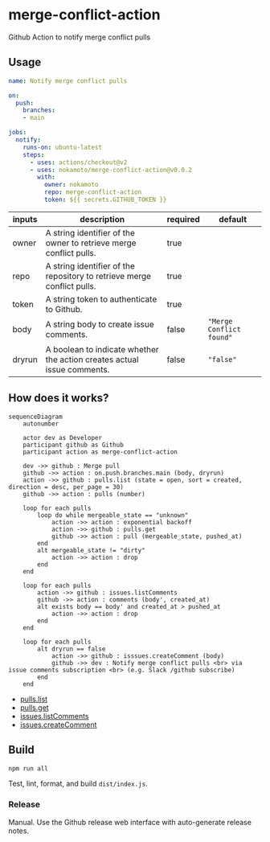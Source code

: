 # merge-conflict-action
Github Action to notify merge conflict pulls 

## Usage
```yaml
name: Notify merge conflict pulls

on:
  push:
    branches:
    - main

jobs:
  notify:
    runs-on: ubuntu-latest
    steps:
      - uses: actions/checkout@v2
      - uses: nokamoto/merge-conflict-action@v0.0.2
        with:
          owner: nokamoto
          repo: merge-conflict-action
          token: ${{ secrets.GITHUB_TOKEN }}
```

| inputs | description | required | default |
| --- | --- | --- | --- |
| owner | A string identifier of the owner to retrieve merge conflict pulls. | true | |
| repo | A string identifier of the repository to retrieve merge conflict pulls. | true | |
| token | A string token to authenticate to Github. | true | |
| body | A string body to create issue comments. | false | `"Merge Conflict found"` |
| dryrun | A boolean to indicate whether the action creates actual issue comments. | false | `"false"` |

## How does it works?
```mermaid
sequenceDiagram
    autonumber

    actor dev as Developer
    participant github as Github
    participant action as merge-conflict-action

    dev ->> github : Merge pull
    github ->> action : on.push.branches.main (body, dryrun)
    action ->> github : pulls.list (state = open, sort = created, direction = desc, per_page = 30)
    github ->> action : pulls (number)

    loop for each pulls
        loop do while mergeable_state == "unknown"
            action ->> action : exponential backoff
            action ->> github : pulls.get
            github ->> action : pull (mergeable_state, pushed_at)
        end
        alt mergeable_state != "dirty"
            action ->> action : drop
        end
    end

    loop for each pulls
        action ->> github : issues.listComments
        github ->> action : comments (body', created_at)
        alt exists body == body' and created_at > pushed_at
            action ->> action : drop
        end
    end

    loop for each pulls
        alt dryrun == false
            action ->> github : isssues.createComment (body)
            github ->> dev : Notify merge conflict pulls <br> via issue comments subscription <br> (e.g. Slack /github subscribe)
        end
    end
```

- [pulls.list](https://docs.github.com/en/rest/reference/pulls#list-pull-requests)
- [pulls.get](https://docs.github.com/en/rest/reference/pulls#get-a-pull-request)
- [issues.listComments](https://docs.github.com/en/rest/reference/issues#list-issue-comments)
- [issues.createComment](https://docs.github.com/en/rest/reference/issues#create-an-issue-comment)

## Build

```bash
npm run all
```

Test, lint, format, and build `dist/index.js`.

### Release

Manual. Use the Github release web interface with auto-generate release notes.

